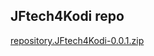 ## JFtech4Kodi repo

[repository.JFtech4Kodi-0.0.1.zip](https://github.com/JFtechOfficial/JFtech4Kodi/blob/master/zips/repository.JFtech4Kodi/repository.JFtech4Kodi-0.0.1.zip)
